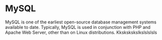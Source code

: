 #  MySQL

MySQL is one of the earliest open-source database management systems available to date. 
Typically, MySQL is used in conjunction with PHP and Apache Web Server, other than on Linux distributions.
Kkskskskslkslslslsls
